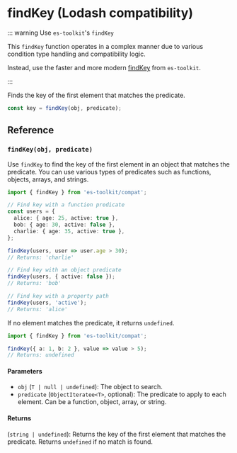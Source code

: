 # findKey (Lodash compatibility)

::: warning Use `es-toolkit`'s `findKey`

This `findKey` function operates in a complex manner due to various condition type handling and compatibility logic.

Instead, use the faster and more modern [findKey](../../object/findKey.md) from `es-toolkit`.

:::

Finds the key of the first element that matches the predicate.

```typescript
const key = findKey(obj, predicate);
```

## Reference

### `findKey(obj, predicate)`

Use `findKey` to find the key of the first element in an object that matches the predicate. You can use various types of predicates such as functions, objects, arrays, and strings.

```typescript
import { findKey } from 'es-toolkit/compat';

// Find key with a function predicate
const users = {
  alice: { age: 25, active: true },
  bob: { age: 30, active: false },
  charlie: { age: 35, active: true },
};

findKey(users, user => user.age > 30);
// Returns: 'charlie'

// Find key with an object predicate
findKey(users, { active: false });
// Returns: 'bob'

// Find key with a property path
findKey(users, 'active');
// Returns: 'alice'
```

If no element matches the predicate, it returns `undefined`.

```typescript
import { findKey } from 'es-toolkit/compat';

findKey({ a: 1, b: 2 }, value => value > 5);
// Returns: undefined
```

#### Parameters

- `obj` (`T | null | undefined`): The object to search.
- `predicate` (`ObjectIteratee<T>`, optional): The predicate to apply to each element. Can be a function, object, array, or string.

#### Returns

(`string | undefined`): Returns the key of the first element that matches the predicate. Returns `undefined` if no match is found.
